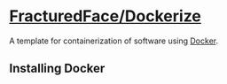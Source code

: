 # [FracturedFace/Dockerize](https://github.com/fracturedface/dockerize)
A template for containerization of software using [Docker](https://docker.com/).

## Installing Docker
